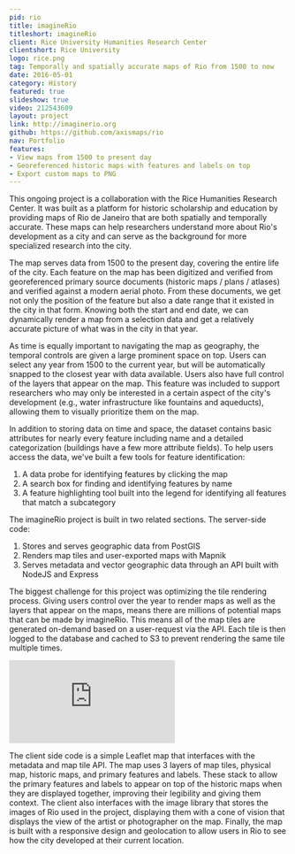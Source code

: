 ```yaml
---
pid: rio
title: imagineRio
titleshort: imagineRio
client: Rice University Humanities Research Center
clientshort: Rice University
logo: rice.png
tag: Temporally and spatially accurate maps of Rio from 1500 to now
date: 2016-05-01
category: History
featured: true
slideshow: true
video: 212543609
layout: project
link: http://imaginerio.org
github: https://github.com/axismaps/rio
nav: Portfolio
features:
- View maps from 1500 to present day
- Georeferenced historic maps with features and labels on top
- Export custom maps to PNG
---
```


This ongoing project is a collaboration with the Rice Humanities Research Center. It was built as a platform for historic scholarship and education by providing maps of Rio de Janeiro that are both spatially and temporally accurate. These maps can help researchers understand more about Rio's development as a city and can serve as the background for more specialized research into the city.

The map serves data from 1500 to the present day, covering the entire life of the city. Each feature on the map has been digitized and verified from georeferenced primary source documents (historic maps / plans / atlases) and verified against a modern aerial photo. From these documents, we get not only the position of the feature but also a date range that it existed in the city in that form. Knowing both the start and end date, we can dynamically render a map from a selection data and get a relatively accurate picture of what was in the city in that year.

As time is equally important to navigating the map as geography, the temporal controls are given a large prominent space on top. Users can select any year from 1500 to the current year, but will be automatically snapped to the closest year with data available. Users also have full control of the layers that appear on the map. This feature was included to support researchers who may only be interested in a certain aspect of the city's development (e.g., water infrastructure like fountains and aqueducts), allowing them to visually prioritize them on the map.

In addition to storing data on time and space, the dataset contains basic attributes for nearly every feature including name and a detailed categorization (buildings have a few more attribute fields). To help users access the data, we've built a few tools for feature identification:
  1. A data probe for identifying features by clicking the map
  2. A search box for finding and identifying features by name
  3. A feature highlighting tool built into the legend for identifying all features that match a subcategory

The imagineRio project is built in two related sections. The server-side code:
  1. Stores and serves geographic data from PostGIS
  2. Renders map tiles and user-exported maps with Mapnik
  3. Serves metadata and vector geographic data through an API built with NodeJS and Express

The biggest challenge for this project was optimizing the tile rendering process. Giving users control over the year to render maps as well as the layers that appear on the maps, means there are millions of potential maps that can be made by imagineRio. This means all of the map tiles are generated on-demand based on a user-request via the API. Each tile is then logged to the database and cached to S3 to prevent rendering the same tile multiple times.

<iframe class="inline" src="https://player.vimeo.com/video/212543580" frameborder="0" webkitallowfullscreen mozallowfullscreen allowfullscreen></iframe>

The client side code is a simple Leaflet map that interfaces with the metadata and map tile API. The map uses 3 layers of map tiles, physical map, historic maps, and primary features and labels. These stack to allow the primary features and labels to appear on top of the historic maps when they are displayed together, improving their legibility and giving them context. The client also interfaces with the image library that stores the images of Rio used in the project, displaying them with a cone of vision that displays the view of the artist or photographer on the map. Finally, the map is built with a responsive design and geolocation to allow users in Rio to see how the city developed at their current location.